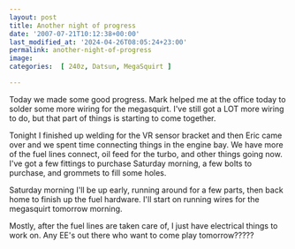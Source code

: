 ```yaml
---
layout: post
title: Another night of progress
date: '2007-07-21T10:12:38+00:00'
last_modified_at: '2024-04-26T08:05:24+23:00'
permalink: another-night-of-progress
image: 
categories:  [ 240z, Datsun, MegaSquirt ]

---
```

Today we made some good progress. Mark helped me at the office today to solder some more wiring for the megasquirt. I've still got a LOT more wiring to do, but that part of things is starting to come together.

Tonight I finished up welding for the VR sensor bracket and then Eric came over and we spent time connecting things in the engine bay. We have more of the fuel lines connect, oil feed for the turbo, and other things going now. I've got a few fittings to purchase Saturday morning, a few bolts to purchase, and grommets to fill some holes.

Saturday morning I'll be up early, running around for a few parts, then back home to finish up the fuel hardware. I'll start on running wires for the megasquirt tomorrow morning.

Mostly, after the fuel lines are taken care of, I just have electrical things to work on. Any EE's out there who want to come play tomorrow?????






